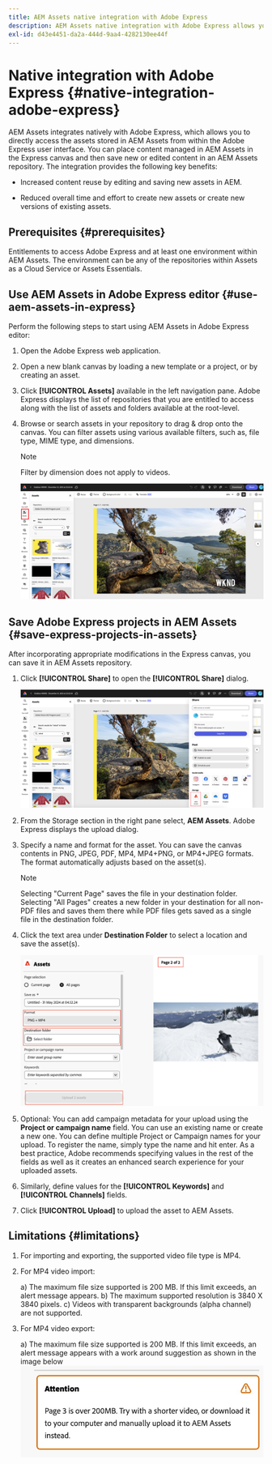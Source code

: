 ```yaml
---
title: AEM Assets native integration with Adobe Express
description: AEM Assets native integration with Adobe Express allows you to directly access the assets stored in AEM Assets from within the Adobe Express user interface.
exl-id: d43e4451-da2a-444d-9aa4-4282130ee44f
---
```

# Native integration with Adobe Express {#native-integration-adobe-express}

AEM Assets integrates natively with Adobe Express, which allows you to directly access the assets stored in AEM Assets from within the Adobe Express user interface. You can place content managed in AEM Assets in the Express canvas and then save new or edited content in an AEM Assets repository. The integration provides the following key benefits:

* Increased content reuse by editing and saving new assets in AEM.

* Reduced overall time and effort  to create new assets or create new versions of existing assets.

## Prerequisites {#prerequisites}

Entitlements to access Adobe Express and at least one environment within AEM Assets. The environment can be any of the repositories within Assets as a Cloud Service or Assets Essentials.


## Use AEM Assets in Adobe Express editor {#use-aem-assets-in-express}

Perform the following steps to start using AEM Assets in Adobe Express editor:

1. Open the Adobe Express web application.

2. Open a new blank canvas by loading a new template or a project, or by creating an asset.

3. Click **[!UICONTROL Assets]** available in the left navigation pane. Adobe Express  displays the list of repositories that you are entitled to access along with the list of assets and folders available at the root-level.

4. Browse or search assets in your repository to drag & drop onto the canvas. You can filter assets using various available filters, such as, file type, MIME type, and dimensions.

   >[!NOTE]
   >
   >Filter by dimension does not apply to videos.

   ![Include assets from Assets add-on](assets/adobe-express-native-integration.png)


## Save Adobe Express projects in AEM Assets {#save-express-projects-in-assets}

After incorporating appropriate modifications in the Express canvas, you can save it in AEM Assets repository. 

1. Click **[!UICONTROL Share]** to open the **[!UICONTROL Share]** dialog.

   ![Save assets in AEM](assets/adobe-express-share.png)

2. From the Storage section in the right pane select, **AEM Assets**. Adobe Express displays the upload dialog.
3. Specify a name and format for the asset. You can save the canvas contents in PNG, JPEG, PDF, MP4, MP4+PNG, or MP4+JPEG formats. The format automatically adjusts based on the asset(s).
 
   >[!NOTE]
   >
   >Selecting "Current Page" saves the file in your destination folder. Selecting "All Pages" creates a new folder in your destination for all non-PDF files and saves them there while PDF files gets saved as a single file in the destination folder.

4. Click the text area under **Destination Folder** to select a location and save the asset(s). 

   ![Save assets in AEM](/help/assets/assets/page-selection-and-destination-folder.png)

5. Optional: You can add campaign metadata for your upload using the **Project or campaign name** field. You can use an existing name or create a new one. You can define multiple Project or Campaign names for your upload. To register the name, simply type the name and hit enter.
As a best practice, Adobe recommends specifying values in the rest of the fields as well as it creates an enhanced search experience for your uploaded assets.

6. Similarly, define values for the **[!UICONTROL Keywords]** and **[!UICONTROL Channels]** fields.

7. Click **[!UICONTROL Upload]** to upload the asset to AEM Assets.

   


## Limitations {#limitations}

1. For importing and exporting, the supported video file type is MP4.

2. For MP4 video import: 

   a) The maximum file size supported is 200 MB. If this limit exceeds, an alert message appears.
   b) The maximum supported resolution is 3840 X 3840 pixels.
   c) Videos with transparent backgrounds (alpha channel) are not supported.

3. For MP4 video export: 

   a) The maximum file size supported is 200 MB. If this limit exceeds, an alert message appears with a work around suggestion as shown in the image below
   ![alert with workaround](/help/assets/assets/alert-with-workaround.png)
